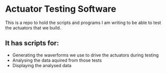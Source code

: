 # Actuator Testing Software

This is a repo to hold the scripts and programs I am writing to be able to test the actuators that we build.

## It has scripts for:
- Generating the waverforms we use to drive the actuators during testing
- Analysing the data aquired from those tests
- Displaying the analysed data
